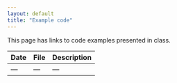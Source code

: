 ```yaml
---
layout: default
title: "Example code"
---
```


This page has links to code examples presented in class.

Date | File | Description
---- | ---- | -----------
&mdash; | &mdash; | &mdash;
